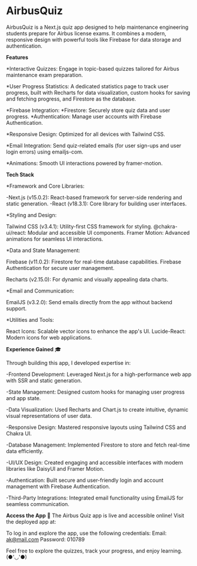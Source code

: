 # AirbusQuiz

AirbusQuiz is a Next.js quiz app designed to help maintenance engineering students prepare for Airbus license exams. It combines a modern, responsive design with powerful tools like Firebase for data storage and authentication.

**Features**

*Interactive Quizzes: Engage in topic-based quizzes tailored for Airbus maintenance exam preparation.

*User Progress Statistics: A dedicated statistics page to track user progress, built with Recharts for data visualization, custom hooks for saving and fetching progress, and Firestore as the database.

*Firebase Integration: 
  *Firestore: Securely store quiz data and user progress. 
  *Authentication: Manage user accounts with Firebase Authentication.

*Responsive Design: Optimized for all devices with Tailwind CSS.

*Email Integration: Send quiz-related emails (for user sign-ups and user login errors) using emailjs-com.

*Animations: Smooth UI interactions powered by framer-motion.

**Tech Stack**

*Framework and Core Libraries:

  -Next.js (v15.0.2): React-based framework for server-side rendering and static generation.
  -React (v18.3.1): Core library for building user interfaces.

*Styling and Design:

  Tailwind CSS (v3.4.1): Utility-first CSS framework for styling.
  @chakra-ui/react: Modular and accessible UI components.
  Framer Motion: Advanced animations for seamless UI interactions.

*Data and State Management:

  Firebase (v11.0.2):
  Firestore for real-time database capabilities.
  Firebase Authentication for secure user management.

  Recharts (v2.15.0): For dynamic and visually appealing data charts.

*Email and Communication:

  EmailJS (v3.2.0): Send emails directly from the app without backend support.

*Utilities and Tools:

  React Icons: Scalable vector icons to enhance the app's UI.
  Lucide-React: Modern icons for web applications.


**Experience Gained** 🎓

  Through building this app, I developed expertise in:

  -Frontend Development: Leveraged Next.js for a high-performance web app with SSR and static generation.
  
  -State Management: Designed custom hooks for managing user progress and app state.
  
  -Data Visualization: Used Recharts and Chart.js to create intuitive, dynamic visual representations of user data.
  
  -Responsive Design: Mastered responsive layouts using Tailwind CSS and Chakra UI.
  
  -Database Management: Implemented Firestore to store and fetch real-time data efficiently.
  
  -UI/UX Design: Created engaging and accessible interfaces with modern libraries like DaisyUI and Framer Motion.
  
  -Authentication: Built secure and user-friendly login and account management with Firebase Authentication.
  
  -Third-Party Integrations: Integrated email functionality using EmailJS for seamless communication.

**Access the App** 🚀
The Airbus Quiz app is live and accessible online! Visit the deployed app at: 

To log in and explore the app, use the following credentials:
Email: ak@mail.com
Password: 010789

Feel free to explore the quizzes, track your progress, and enjoy learning.(●'◡'●)
